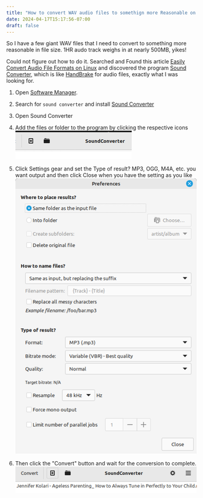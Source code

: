 ```yaml
---
title: "How to convert WAV audio files to somethign more Reasonable on Linux Mint"
date: 2024-04-17T15:17:56-07:00
draft: false
---
```


So I have a few giant WAV files that I need to convert to something more reasonable in file size. 1HR audo track weighs in at nearly 500MB, yikes! 

Could not figure out how to do it.  Searched and Found this article [Easily Convert Audio File Formats on Linux](https://itsfoss.com/sound-converter-linux/)  and discovered
the program [Sound Converter](https://soundconverter.org/), which is like [HandBrake](https://handbrake.fr/) for audio files, exactly what I was looking for.

1.  Open [Software Manager](https://github.com/linuxmint/mintinstall).
2. Search for `sound converter` and install [Sound Converter](https://soundconverter.org/)
3. Open Sound Converter
4. Add the files or folder to the program by clicking the respective icons
![Sound Converter add files and folder button from its window](SoundConverterAdd.png)

5. Click Settings gear and set the Type of result? MP3, OGG, M4A, etc.  you want output and then click Close when you have the setting as you like
![Sound Converter preferences window](SoundConverterPreferences.png)

6. Then click the "Convert" button and wait for the conversion to complete.
![Sound Converter Convert Button window ](SoundConverterConvert.png)